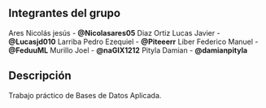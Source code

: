 ## Integrantes del grupo

Ares Nicolás jesús        - **@Nicolasares05**
Diaz Ortiz Lucas Javier   -	**@Lucasjd010**
Larriba	Pedro Ezequiel    - **@Piteeerr**
Liber	Federico Manuel     - **@FeduuML**
Murillo	Joel              - **@naGIX1212**
Pityla Damian	            - **@damianpityla**

## Descripción
Trabajo práctico de Bases de Datos Aplicada.
